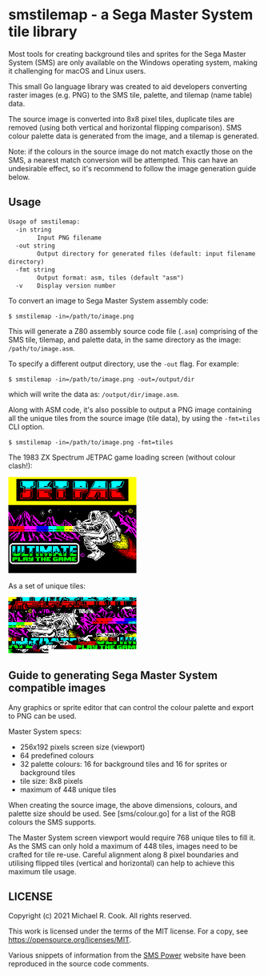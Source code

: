 # smstilemap - a Sega Master System tile library

Most tools for creating background tiles and sprites for the Sega Master System
(SMS) are only available on the Windows operating system, making it challenging
for macOS and Linux users.

This small Go language library was created to aid developers converting raster
images (e.g. PNG) to the SMS tile, palette, and tilemap (name table) data.

The source image is converted into 8x8 pixel tiles, duplicate tiles are removed
(using both vertical and horizontal flipping comparison). SMS colour palette
data is generated from the image, and a tilemap is generated.

Note: if the colours in the source image do not match exactly those on the SMS,
a nearest match conversion will be attempted. This can have an undesirable
effect, so it's recommend to follow the image generation guide below.


## Usage

```
Usage of smstilemap:
  -in string
    	Input PNG filename
  -out string
    	Output directory for generated files (default: input filename directory)
  -fmt string
    	Output format: asm, tiles (default "asm")
  -v	Display version number
```

To convert an image to Sega Master System assembly code:

    $ smstilemap -in=/path/to/image.png

This will generate a Z80 assembly source code file (`.asm`) comprising of the SMS tile,
tilemap, and palette data, in the same directory as the image: `/path/to/image.asm`.

To specify a different output directory, use the `-out` flag. For example:

    $ smstilemap -in=/path/to/image.png -out=/output/dir

which will write the data as: `/output/dir/image.asm`.

Along with ASM code, it's also possible to output a PNG image containing all
the unique tiles from the source image (tile data), by using the `-fmt=tiles`
CLI option.

    $ smstilemap -in=/path/to/image.png -fmt=tiles

The 1983 ZX Spectrum JETPAC game loading screen (without colour clash!):

![](example/jetpac.png)

As a set of unique tiles:

![](example/jetpac-tiles.png)


## Guide to generating Sega Master System compatible images

Any graphics or sprite editor that can control the colour palette and export to
PNG can be used.

Master System specs:

* 256x192 pixels screen size (viewport)
* 64 predefined colours
* 32 palette colours: 16 for background tiles and 16 for sprites or background tiles
* tile size: 8x8 pixels
* maximum of 448 unique tiles

When creating the source image, the above dimensions, colours, and palette size
should be used. See [sms/colour.go] for a list of the RGB colours the SMS
supports.

The Master System screen viewport would require 768 unique tiles to fill it.
As the SMS can only hold a maximum of 448 tiles, images need to be crafted for
tile re-use. Careful alignment along 8 pixel boundaries and utilising flipped
tiles (vertical and horizontal) can help to achieve this maximum tile usage.


## LICENSE

Copyright (c) 2021 Michael R. Cook. All rights reserved.

This work is licensed under the terms of the MIT license.
For a copy, see <https://opensource.org/licenses/MIT>.

Various snippets of information from the [SMS Power](https://www.smspower.org)
website have been reproduced in the source code comments.
